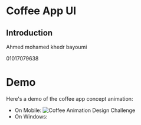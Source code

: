 # Coffee App UI

## Introduction
Ahmed mohamed khedr bayoumi



01017079638


# Demo
Here's a demo of the coffee app concept animation:

- On Mobile:
![Coffee Animation Design Challenge](demo.gif)
- On Windows: 
 









